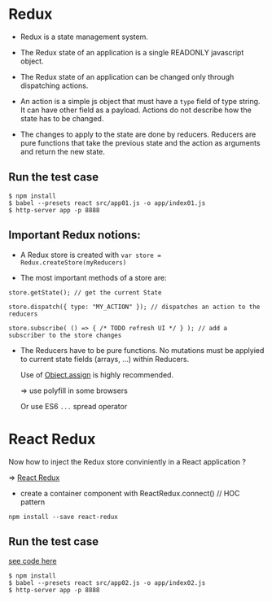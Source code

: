 # Redux

* Redux is a state management system.

* The Redux state of an application is a single READONLY javascript object.

* The Redux state of an application can be changed only through dispatching actions.

* An action is a simple js object that must have a `type` field of type string. It can have other field as a payload. Actions do not describe how the state has to be changed.

* The changes to apply to the state are done by reducers. Reducers are pure functions that take the previous state and the action as arguments and return the new state.

## Run the test case

```
$ npm install
$ babel --presets react src/app01.js -o app/index01.js
$ http-server app -p 8888
```

## Important Redux notions:

* A Redux store is created with `var store = Redux.createStore(myReducers)`

* The most important methods of a store are:
```
store.getState(); // get the current State

store.dispatch({ type: "MY_ACTION" }); // dispatches an action to the reducers

store.subscribe( () => { /* TODO refresh UI */ } ); // add a subscriber to the store changes
```

* The Reducers have to be pure functions. No mutations must be applyied to current state fields (arrays, ...) within Reducers. 

  Use of [Object.assign](https://developer.mozilla.org/en-US/docs/Web/JavaScript/Reference/Global_Objects/Object/assign) is highly recommended.

  => use polyfill in some browsers

  Or use ES6 `...` spread operator


# React Redux

Now how to inject the Redux store conviniently in a React application ?

=> [React Redux](https://github.com/reactjs/react-redux)

* create a container component with ReactRedux.connect() // HOC pattern

```
npm install --save react-redux
```

## Run the test case

[see code here](./src/app02.js)

```
$ npm install
$ babel --presets react src/app02.js -o app/index02.js
$ http-server app -p 8888
```


